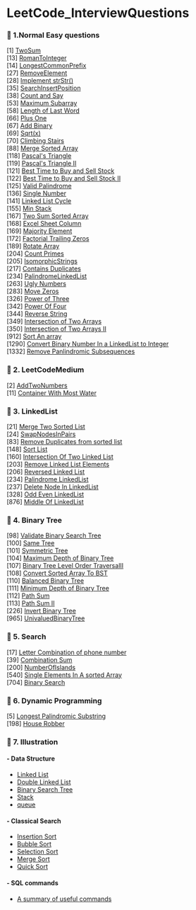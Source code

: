 # LeetCode_InterviewQuestions

### 🤪 1.Normal Easy questions<br/>
[1] [TwoSum](LeetCodeEasy/1TwoSum.py)<br/>
[13] [RomanToInteger](LeetCodeEasy/13RomanToInteger.py)<br/>
[14] [LongestCommonPrefix](LeetCodeEasy/14LongestCommonPrefix.py)<br/>
[27] [RemoveElement](LeetCodeEasy/27RemoveElement.py)<br/>
[28] [Implement strStr()](LeetCodeEasy/28ImplementstrStr.py)<br/>
[35] [SearchInsertPosition](LeetCodeEasy/35SearchInsertPosition.py)<br/>
[38] [Count and Say](LeetCodeEasy/38countAndSay.py)<br/>
[53] [Maximum Subarray](LeetCodeEasy/53MaximumSubarray.py)<br/>
[58] [Length of Last Word](LeetCodeEasy/58LengthOfLastWord.py)<br/>
[66] [Plus One](LeetCodeEasy/66PlusOne.py)<br/>
[67] [Add Binary](LeetCodeEasy/67AddBinary.py)<br/>
[69] [Sqrt(x)](LeetCodeEasy/69Sqrt.py)<br/>
[70] [Climbing Stairs](LeetCodeEasy/70ClimbingStairs.py)<br/>
[88] [Merge Sorted Array](LeetCodeEasy/88MergedSortedArray.py)<br/>
[118] [Pascal's Triangle](LeetCodeEasy/118PascalTriangle.py)<br/>
[119] [Pascal's Triangle II](LeetCodeEasy/119PascalTriangle.py)<br/>
[121] [Best Time to Buy and Sell Stock](LeetCodeEasy/121BestTimeToBuySellStock.py)<br/>
[122] [Best Time to Buy and Sell Stock II](LeetCodeEasy/122BestTimeToBuySellStock.py)<br/>
[125] [Valid Palindrome](LeetCodeEasy/125ValidPalindrome.py)<br/>
[136] [Single Number](LeetCodeEasy/136SingleNumber.py)<br/>
[141] [Linked List Cycle](LeetCodeEasy/141LinkedListCycle.py)<br/>
[155] [Min Stack](LeetCodeEasy/155MinStack.py)<br/>
[167] [Two Sum Sorted Array](LeetCodeEasy/167TwoSumSortedArray.py)<br/>
[168] [Excel Sheet Column](LeetCodeEasy/168ExcelSheetColumn.py)<br/>
[169] [Majority Element](LeetCodeEasy/169MajorityElement.py)<br/>
[172] [Factorial Trailing Zeros](LeetCodeEasy/172FactorialTrailingZeros.py)<br/>
[189] [Rotate Array](LeetCodeEasy/189RotateArray.py)<br/>
[204] [Count Primes](LeetCodeEasy/204CountPrimes.py)<br/>
[205] [IsomorphicStrings](LeetCodeEasy/205IsomorphicStrings.py)<br/>
[217] [Contains Duplicates](LeetCodeEasy/217ContainsDuplicates.py)<br/>
[234] [PalindromeLinkedList](LeetCodeEasy/234PalindromeLinkedList.py)</br>
[263] [Ugly Numbers](LeetCodeEasy/263UglyNumber.py)<br/>
[283] [Move Zeros](LeetCodeEasy/283MoveZeros.py)<br/>
[326] [Power of Three](LeetCodeEasy/326PowerOfThree.py)<br/>
[342] [Power Of Four](LeetCodeEasy/342PowerOfFour.py)<br/>
[344] [Reverse String](LeetCodeEasy/344RevserString.py)<br/>
[349] [Intersection of Two Arrays](LeetCodeEasy/349IntersectionOfTwoArrays.py)<br/>
[350] [Intersection of Two Arrays II](LeetCodeEasy/350IntersectionOfTwoArraysII.py)<br/>
[912] [Sort An array](LeetCodeEasy/912SortAnArray.py)<br/>
[1290] [Convert Binary Number In a LinkedList to Integer](LeetCodeEasy/1290ConvertBinaryNumberInALinkedListToInteger.py)<br/>
[1332] [Remove Panlindromic Subsequences](LeetCodeEasy/1332RemovePalindromicSubsequences.py)</br>


### 🤪 2. LeetCodeMedium
[2] [AddTwoNumbers](LeetCodeMedium/2AddTwoNumbers.py)<br/>
[11] [Container With Most Water](LeetCodeMedium/11ContainerWithMostWater.py)<br/>


### 🤪 3. LinkedList
[21] [Merge Two Sorted List](LinkedList/21MergeTwoSortedList.py)<br/>
[24] [SwapNodesInPairs](LinkedList/24SwpNodesInPairs.py)<br/>
[83] [Remove Duplicates from sorted list](LinkedList/83RemoveDuplicatesSortedList.py)<br/>
[148] [Sort List](LinkedList/148SortList.py)<br/>
[160] [Intersection Of Two Linked List](LinkedList/160IntersectionOfTwoLinkedList.py)<br/>
[203] [Remove Linked List Elements](LinkedList/203RemoveLinkedListElements.py)<br/>
[206] [Reversed Linked List](LinkedList/206ReverseLinkedList.py)<br/>
[234] [Palindrome LinkedList](LinkedList/234PalindromeLinkedList.py)<br/>
[237] [Delete Node In LinkedList](LinkedList/237DeleteNodeInLinkedList.py)<br/>
[328] [Odd Even LinkedList](LinkedList/328OddEvenLinkedList.py)<br/>
[876] [Middle Of LinkedList](LinkedList/876MiddleOfLinkedList.py)<br/>

### 🤪 4. Binary Tree
[98] [Validate Binary Search Tree](BinaryTree/98ValidateBinarySearchTree.py)<br/>
[100] [Same Tree](BinaryTree/100SameTree.py)<br/>
[101] [Symmetric Tree](BinaryTree/101SymmetricTree.py)<br/>
[104] [Maximum Depth of Binary Tree](BinaryTree/104MaxDepthOfBST.py)<br/>
[107] [Binary Tree Level Order TraversalII](BinaryTree/107BinaryTreeLevelOrderTraversal.py)<br/>
[108] [Convert Sorted Array To BST](BinaryTree/108ConvertSortedArray.py)<br/>
[110] [Balanced Binary Tree](BinaryTree/110BalancedBinaryTree.py)<br/>
[111] [Minimum Depth of Binary Tree](BinaryTree/111MinimumDepthBinaryTree.py)<br/>
[112] [Path Sum](BinaryTree/112PathSum.py)<br/>
[113] [Path Sum II](BinaryTree/113PathSumII.py)<br/>
[226] [Invert Binary Tree](BinaryTree/226InvertBinaryTree.py)<br/>
[965] [UnivaluedBinaryTree]( BinaryTree/226InvertBinaryTree.py)<br/>



### 🤪 5. Search
[17] [Letter Combination of phone number](Search/17LetterCombinationOfPhoneNumber.py)<br/>
[39] [Combination Sum](Search/39CombinationSum.py)<br/>
[200] [NumberOfIslands](Search/200NumberOfIslands.py)<br/>
[540] [Single Elements In A sorted Array](Search/540SingleElementInASortedArray.py)<br/>
[704] [Binary Search](Search/704BinarySearch.py)<br/>

### 🤪 6. Dynamic Programming
[5] [Longest Palindromic Substring](DynamicProgramming/5LongestPalindromicSubstring.py)<br/>
[198] [House Robber](DynamicProgramming/198HouseRobber.py)<br/>
 
### 🤪 7. Illustration
#### - Data Structure
   - [Linked List](dataStructure/linkedList.py)
   - [Double Linked List](dataStructure/doubleLinkedLIst.py)
   - [Binary Search Tree](dataStructure/binarySearchTree.py)
   - [Stack](LeetCodeEasy/155MinStack.py)
   - [queue](dataStructure/queue.py)
#### - Classical Search
   - [Insertion Sort](ClassicalSort/InsertionSort.py)
   - [Bubble Sort](ClassicalSort/BubbleSort.py)
   - [Selection Sort](ClassicalSort/SelectionSort.py)
   - [Merge Sort](ClassicalSort/MergeSort.py)
   - [Quick Sort](ClassicalSort/QuickSort.py)
#### - SQL commands
   - [A summary of useful commands](SQL)


